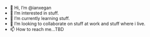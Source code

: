 - 👋 Hi, I’m @ianxegan
- 👀 I’m interested in stuff.
- 🌱 I’m currently learning stuff.
- 💞️ I’m looking to collaborate on stuff at work and stuff where i live.
- 📫 How to reach me...TBD

<!---
ianxegan/ianxegan is a ✨ special ✨ repository because its `README.md` (this file) appears on your GitHub profile.
You can click the Preview link to take a look at your changes.
--->

